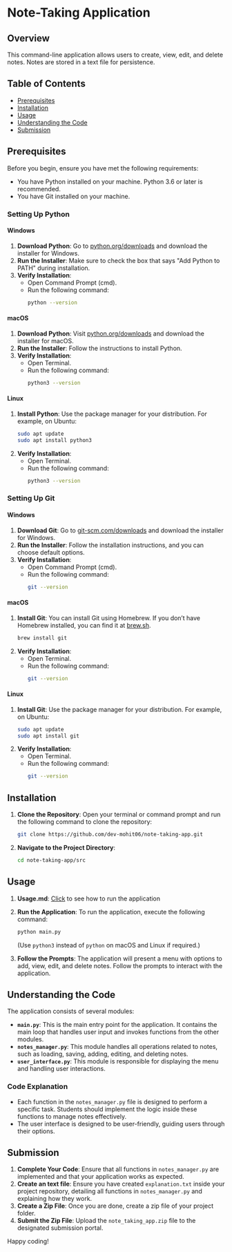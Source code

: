 
# Note-Taking Application

## Overview
This command-line application allows users to create, view, edit, and delete notes. Notes are stored in a text file for persistence. 

## Table of Contents
- [Prerequisites](#prerequisites)
- [Installation](#installation)
- [Usage](#usage)
- [Understanding the Code](#understanding-the-code)
- [Submission](#submission)

## Prerequisites
Before you begin, ensure you have met the following requirements:
- You have Python installed on your machine. Python 3.6 or later is recommended.
- You have Git installed on your machine.

### Setting Up Python

#### Windows
1. **Download Python**: Go to [python.org/downloads](https://www.python.org/downloads/) and download the installer for Windows.
2. **Run the Installer**: Make sure to check the box that says "Add Python to PATH" during installation.
3. **Verify Installation**:
   - Open Command Prompt (cmd).
   - Run the following command:
     ```bash
     python --version
     ```

#### macOS
1. **Download Python**: Visit [python.org/downloads](https://www.python.org/downloads/) and download the installer for macOS.
2. **Run the Installer**: Follow the instructions to install Python.
3. **Verify Installation**:
   - Open Terminal.
   - Run the following command:
     ```bash
     python3 --version
     ```

#### Linux
1. **Install Python**: Use the package manager for your distribution. For example, on Ubuntu:
   ```bash
   sudo apt update
   sudo apt install python3
   ```
2. **Verify Installation**:
   - Open Terminal.
   - Run the following command:
     ```bash
     python3 --version
     ```

### Setting Up Git

#### Windows
1. **Download Git**: Go to [git-scm.com/downloads](https://git-scm.com/downloads) and download the installer for Windows.
2. **Run the Installer**: Follow the installation instructions, and you can choose default options.
3. **Verify Installation**:
   - Open Command Prompt (cmd).
   - Run the following command:
     ```bash
     git --version
     ```

#### macOS
1. **Install Git**: You can install Git using Homebrew. If you don’t have Homebrew installed, you can find it at [brew.sh](https://brew.sh).
   ```bash
   brew install git
   ```
2. **Verify Installation**:
   - Open Terminal.
   - Run the following command:
     ```bash
     git --version
     ```

#### Linux
1. **Install Git**: Use the package manager for your distribution. For example, on Ubuntu:
   ```bash
   sudo apt update
   sudo apt install git
   ```
2. **Verify Installation**:
   - Open Terminal.
   - Run the following command:
     ```bash
     git --version
     ```

## Installation
1. **Clone the Repository**:
   Open your terminal or command prompt and run the following command to clone the repository:
   ```bash
   git clone https://github.com/dev-mohit06/note-taking-app.git
   ```

2. **Navigate to the Project Directory**:
   ```bash
   cd note-taking-app/src
   ```

## Usage
1. **Usage.md**: [Click](./Usage.md) to see how to run the application

2. **Run the Application**:
   To run the application, execute the following command:
   ```bash
   python main.py
   ```
   (Use `python3` instead of `python` on macOS and Linux if required.)

3. **Follow the Prompts**:
   The application will present a menu with options to add, view, edit, and delete notes. Follow the prompts to interact with the application.

## Understanding the Code
The application consists of several modules:
- **`main.py`**: This is the main entry point for the application. It contains the main loop that handles user input and invokes functions from the other modules.
- **`notes_manager.py`**: This module handles all operations related to notes, such as loading, saving, adding, editing, and deleting notes.
- **`user_interface.py`**: This module is responsible for displaying the menu and handling user interactions.

### Code Explanation
- Each function in the `notes_manager.py` file is designed to perform a specific task. Students should implement the logic inside these functions to manage notes effectively.
- The user interface is designed to be user-friendly, guiding users through their options.

## Submission
1. **Complete Your Code**: Ensure that all functions in `notes_manager.py` are implemented and that your application works as expected.
2. **Create an text file**: Ensure you have created `explanation.txt` inside your project repository, detailing all functions in `notes_manager.py` and explaining how they work.
3. **Create a Zip File**: Once you are done, create a zip file of your project folder.
4. **Submit the Zip File**: Upload the `note_taking_app.zip` file to the designated submission portal.

Happy coding!